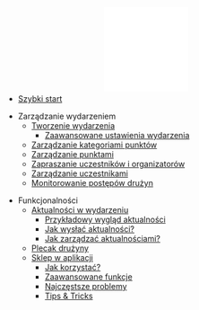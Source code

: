 <a href="/#">
  <img src="assets/logo_lets_map.svg" alt="Let's Map logo" width="150" style="display: block; margin: auto; margin-bottom: -10px;">
</a>

* [Szybki start](quick-start.md?id=szybki-start)

[//]: # (* Lista wydarzeń)
[//]: # (  * [Dołącz do wydarzenia]&#40;&#41;)
[//]: # (  * [Aktualne wydarzenia]&#40;&#41;)
[//]: # (  * [Kopiowanie i resetowanie]&#40;&#41;)
[//]: # (  * [Historia i archiwum]&#40;&#41;)
[//]: # (  * [Ustawienia]&#40;&#41;)

* Zarządzanie wydarzeniem
  * [Tworzenie wydarzenia](event-management/creating-event.md)
    * [Zaawansowane ustawienia wydarzenia](event-management/creating-event.md#_4-zaawansowane-ustawienia-gry)
  * [Zarządzanie kategoriami punktów](event-management/managing-point-categories.md)
  * [Zarządzanie punktami](event-management/managing-points.md)
  * [Zapraszanie uczestników i organizatorów](event-management/inviting-participants-organizers.md)
  * [Zarządzanie uczestnikami](event-management/managing-participants.md)
  * [Monitorowanie postępów drużyn](event-management/scoreboard.md)

[//]: # (* [Zarządzanie kontem]&#40;&#41;)

* Funkcjonalności
  * [Aktualności w wydarzeniu](features/notifications.md#aktualności-w-wydarzeniu)
    * [Przykładowy wygląd aktualności](features/notifications.md#przykładowy-wygląd-aktualności)
    * [Jak wysłać aktualności?](features/notifications.md#jak-wysłać-aktualności)
    * [Jak zarządzać aktualnościami?](features/notifications.md#jak-zarządzać-aktualnościami)
  * [Plecak drużyny](features/backpack.md?id=plecak-drużyny)
  * [Sklep w aplikacji](features/market.md?id=sklep-w-aplikacji)
      * [Jak korzystać?](features/market.md#jak-korzystać-ze-sklepu)
      * [Zaawansowane funkcje](features/market.md#zaawansowane-funkcje)
      * [Najczęstsze problemy](features/market.md#najczęstsze-problemy)
      * [Tips & Tricks](features/market.md#tips--tricks)

[//]: # (* [Masz pytania?]&#40;&#41;)

[//]: # (* Poradniki)
[//]: # (  *  [Jak stworzyć pierwsze wydarzenie?]&#40;tutorials/first-event.md&#41;)
